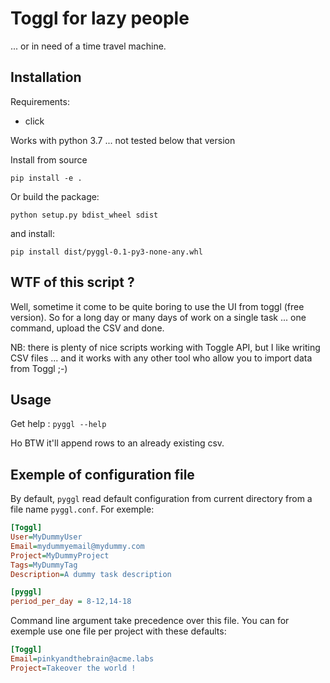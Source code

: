 # Toggl for lazy people

... or in need of a time travel machine.

## Installation

Requirements:
- click

Works with python 3.7 ... not tested below that version

Install from source

```
pip install -e .
```

Or build the package:
```
python setup.py bdist_wheel sdist
```

and install:

```
pip install dist/pyggl-0.1-py3-none-any.whl
```


## WTF of this script ?

Well, sometime it come to be quite boring to use the UI from toggl (free
version). So for a long day or many days of work on a single task ... one
command, upload the CSV and done.


NB: there is plenty of nice scripts working with Toggle API, but I like
writing CSV files ... and it works with any other tool who allow you to import
data from Toggl ;-)


## Usage

Get help : `pyggl --help`

Ho BTW it'll append rows to an already existing csv.

## Exemple of configuration file


By default, `pyggl` read default configuration from current directory from a
file name `pyggl.conf`. For exemple:

```INI
[Toggl]
User=MyDummyUser
Email=mydummyemail@mydummy.com
Project=MyDummyProject
Tags=MyDummyTag
Description=A dummy task description

[pyggl]
period_per_day = 8-12,14-18
```

Command line argument take precedence over this file. You can for exemple use
one file per project with these defaults:

```INI
[Toggl]
Email=pinkyandthebrain@acme.labs
Project=Takeover the world !
```

